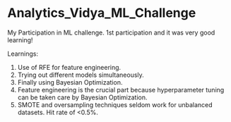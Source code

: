 # Analytics_Vidya_ML_Challenge
My Participation in ML challenge. 1st participation and it was very good learning!


Learnings:

1. Use of RFE for feature engineering.
2. Trying out different models simultaneously.
3. Finally using Bayesian Optimization.
4. Feature engineering is the crucial part because hyperparameter tuning can be taken care by Bayesian Optimization.
5. SMOTE and oversampling techniques seldom work for unbalanced datasets. Hit rate of <0.5%.
